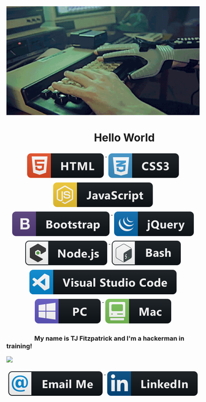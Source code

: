 <div align="center">
    <img src="https://github.com/TJFitz/TJFitz/blob/master/assets/hackerman.gif" alt=""/>
    
</div>

# &emsp; &emsp; &emsp; &emsp; &emsp; &emsp; &ensp; Hello World

<div align="center">
<a href="#">
    <img src="https://github.com/TJFitz/TJFitz/blob/master/assets/svg/dev/languages/html.svg" alt="html" style="vertical-align:top; margin:6px 4px">
  </a>
  <a href="#">
    <img src="https://github.com/TJFitz/TJFitz/blob/master/assets/svg/dev/languages/css3.svg" alt="css3" style="vertical-align:top; margin:6px 4px">
  </a>    
   <a href="#">
    <img src="https://github.com/TJFitz/TJFitz/blob/master/assets/svg/dev/languages/js.svg" alt="js" style="vertical-align:top; margin:6px 4px">
  </a>  
  <a href="#">
    <img src="https://github.com/TJFitz/TJFitz/blob/master/assets/svg/dev/frameworks/bootstrap.svg" alt="bootstrap" style="vertical-align:top; margin:6px 4px">
  </a>  
   <a href="#">
    <img src="https://github.com/TJFitz/TJFitz/blob/master/assets/svg/dev/frameworks/jquery.svg" alt="jquery" style="vertical-align:top; margin:6px 4px">
  </a>  
 <a href="#">
    <img src="https://github.com/TJFitz/TJFitz/blob/master/assets/svg/dev/frameworks/nodejs_larger.svg" alt="nodejs_larger" style="vertical-align:top; margin:6px 4px">
  </a>  
   <a href="#">
    <img src="https://github.com/TJFitz/TJFitz/blob/master/assets/svg/dev/tools/bash.svg" alt="bash" style="vertical-align:top; margin:6px 4px">
  </a> 
  <a href="#">
    <img src="https://github.com/TJFitz/TJFitz/blob/master/assets/svg/dev/tools/visualstudio_code.svg" alt="visualstudio_code" style="vertical-align:top; margin:6px 4px">
  </a> 
  <a href="#">
    <img src="https://github.com/TJFitz/TJFitz/blob/master/assets/svg/devices/pc.svg" alt="pc" style="vertical-align:top; margin:6px 4px">
  </a>  
  <a href="#">
    <img src="https://github.com/TJFitz/TJFitz/blob/master/assets/svg/devices/mac.svg" alt="mac" style="vertical-align:top; margin:6px 4px">
  </a>  
</div>

### &emsp; &emsp; &emsp; &ensp; My name is TJ Fitzpatrick and I'm a hackerman in training!

![](https://github-readme-stats.vercel.app/api?username=TJFitz&show_icons=true&hide_border=true)

<div align="center">
<a href="mailto:tjfitz@comcast.net">
    <img src="https://github.com/TJFitz/TJFitz/blob/master/assets/svg/social/email_me.svg" alt="email_me" style="vertical-align:top; margin:6px 4px">
  </a>  
   <a target="_blank" href="https://www.linkedin.com/in/tj-fitzpatrick-4a07941a8/">
    <img src="https://github.com/TJFitz/TJFitz/blob/master/assets/svg/social/linkedin.svg" alt="linkedin" style="vertical-align:top; margin:6px 4px">
  </a>  
</div>
